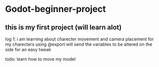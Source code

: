 # Godot-beginner-project
## this is my first project (will learn alot)

log 1: i am learning about charecter movement and camera placement for my charecters
    using @export will send the variables to be altered on the side for an easy tweak

todo: learn how to move my model
